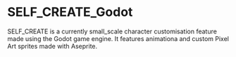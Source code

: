 # SELF_CREATE_Godot

SELF_CREATE is a currently small_scale character customisation feature made using the Godot game engine.
It features animationa and custom Pixel Art sprites made with Aseprite.
